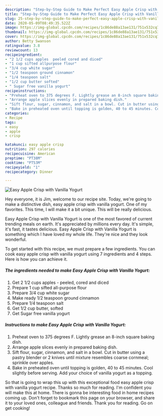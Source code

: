 ```yaml
---
description: "Step-by-Step Guide to Make Perfect Easy Apple Crisp with Vanilla Yogurt"
title: "Step-by-Step Guide to Make Perfect Easy Apple Crisp with Vanilla Yogurt"
slug: 25-step-by-step-guide-to-make-perfect-easy-apple-crisp-with-vanilla-yogurt
date: 2020-05-09T08:49:35.522Z
image: https://img-global.cpcdn.com/recipes/1c86de88a13ae131/751x532cq70/easy-apple-crisp-with-vanilla-yogurt-recipe-main-photo.jpg
thumbnail: https://img-global.cpcdn.com/recipes/1c86de88a13ae131/751x532cq70/easy-apple-crisp-with-vanilla-yogurt-recipe-main-photo.jpg
cover: https://img-global.cpcdn.com/recipes/1c86de88a13ae131/751x532cq70/easy-apple-crisp-with-vanilla-yogurt-recipe-main-photo.jpg
author: Betty Swanson
ratingvalue: 3.8
reviewcount: 13
recipeingredient:
- "2 1/2 cups apples  peeled cored and diced"
- "1 cup sifted allpurpose flour"
- "3/4 cup white sugar"
- "1/2 teaspoon ground cinnamon"
- "1/4 teaspoon salt"
- "1/2 cup butter softed"
- " Sugar free vanilla yogurt"
recipeinstructions:
- "Preheat oven to 375 degrees F. Lightly grease an 8-inch square baking dish."
- "Arrange apple slices evenly in prepared baking dish."
- "Sift flour, sugar, cinnamon, and salt in a bowl. Cut in butter using a pastry blender or 2 knives until mixture resembles coarse cornmeal; sprinkle over apples."
- "Bake in preheated oven until topping is golden, 40 to 45 minutes. Cool slightly before serving. Add your choice of vanilla yogurt as a topping."
categories:
- Recipe
tags:
- easy
- apple
- crisp

katakunci: easy apple crisp 
nutrition: 297 calories
recipecuisine: American
preptime: "PT38M"
cooktime: "PT53M"
recipeyield: "1"
recipecategory: Dinner

---
```



![Easy Apple Crisp with Vanilla Yogurt](https://img-global.cpcdn.com/recipes/1c86de88a13ae131/751x532cq70/easy-apple-crisp-with-vanilla-yogurt-recipe-main-photo.jpg)

Hey everyone, it is Jim, welcome to our recipe site. Today, we're going to make a distinctive dish, easy apple crisp with vanilla yogurt. One of my favorites. This time, I will make it a bit unique. This will be really delicious.

Easy Apple Crisp with Vanilla Yogurt is one of the most favored of current trending meals on earth. It's appreciated by millions every day. It's simple, it's fast, it tastes delicious. Easy Apple Crisp with Vanilla Yogurt is something which I have loved my whole life. They're nice and they look wonderful.




To get started with this recipe, we must prepare a few ingredients. You can cook easy apple crisp with vanilla yogurt using 7 ingredients and 4 steps. Here is how you can achieve it.

##### The ingredients needed to make Easy Apple Crisp with Vanilla Yogurt:

1. Get 2 1/2 cups apples - peeled, cored and diced
1. Prepare 1 cup sifted all-purpose flour
1. Prepare 3/4 cup white sugar
1. Make ready 1/2 teaspoon ground cinnamon
1. Prepare 1/4 teaspoon salt
1. Get 1/2 cup butter, softed
1. Get  Sugar free vanilla yogurt




##### Instructions to make Easy Apple Crisp with Vanilla Yogurt:

1. Preheat oven to 375 degrees F. Lightly grease an 8-inch square baking dish.
1. Arrange apple slices evenly in prepared baking dish.
1. Sift flour, sugar, cinnamon, and salt in a bowl. Cut in butter using a pastry blender or 2 knives until mixture resembles coarse cornmeal; sprinkle over apples.
1. Bake in preheated oven until topping is golden, 40 to 45 minutes. Cool slightly before serving. Add your choice of vanilla yogurt as a topping.




So that is going to wrap this up with this exceptional food easy apple crisp with vanilla yogurt recipe. Thanks so much for reading. I'm confident you will make this at home. There is gonna be interesting food in home recipes coming up. Don't forget to bookmark this page on your browser, and share it to your loved ones, colleague and friends. Thank you for reading. Go on get cooking!
